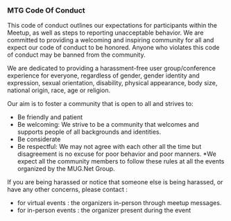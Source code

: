 ### MTG Code Of Conduct

This code of conduct outlines our expectations for participants within the Meetup, as well as steps to reporting unacceptable behavior. We are committed to providing a welcoming and inspiring community for all and expect our code of conduct to be honored. Anyone who violates this code of conduct may be banned from the community.

We are dedicated to providing a harassment-free user group/conference experience for everyone, regardless of gender, gender identity and expression, sexual orientation, disability, physical appearance, body size, national origin, race, age or religion.

Our aim is to foster a community that is open to all and strives to:

- Be friendly and patient
- Be welcoming: We strive to be a community that welcomes and supports people of all backgrounds and identities.
- Be considerate
- Be respectful: We may not agree with each other all the time but disagreement is no excuse for poor behavior and poor manners. *We expect all the community members to follow these rules at all the events organized by the MUG.Net Group.

If you are being harassed or notice that someone else is being harassed, or have any other concerns, please contact :

- for virtual events : the organizers in-person through meetup messages.
- for in-person events : the organizer present during the event
